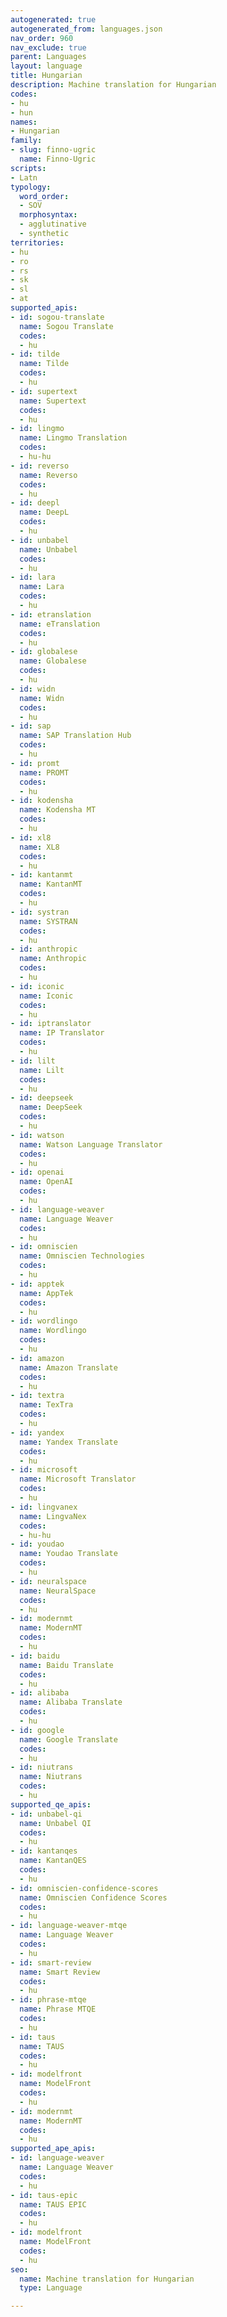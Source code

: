 ```yaml
---
autogenerated: true
autogenerated_from: languages.json
nav_order: 960
nav_exclude: true
parent: Languages
layout: language
title: Hungarian
description: Machine translation for Hungarian
codes:
- hu
- hun
names:
- Hungarian
family:
- slug: finno-ugric
  name: Finno-Ugric
scripts:
- Latn
typology:
  word_order:
  - SOV
  morphosyntax:
  - agglutinative
  - synthetic
territories:
- hu
- ro
- rs
- sk
- sl
- at
supported_apis:
- id: sogou-translate
  name: Sogou Translate
  codes:
  - hu
- id: tilde
  name: Tilde
  codes:
  - hu
- id: supertext
  name: Supertext
  codes:
  - hu
- id: lingmo
  name: Lingmo Translation
  codes:
  - hu-hu
- id: reverso
  name: Reverso
  codes:
  - hu
- id: deepl
  name: DeepL
  codes:
  - hu
- id: unbabel
  name: Unbabel
  codes:
  - hu
- id: lara
  name: Lara
  codes:
  - hu
- id: etranslation
  name: eTranslation
  codes:
  - hu
- id: globalese
  name: Globalese
  codes:
  - hu
- id: widn
  name: Widn
  codes:
  - hu
- id: sap
  name: SAP Translation Hub
  codes:
  - hu
- id: promt
  name: PROMT
  codes:
  - hu
- id: kodensha
  name: Kodensha MT
  codes:
  - hu
- id: xl8
  name: XL8
  codes:
  - hu
- id: kantanmt
  name: KantanMT
  codes:
  - hu
- id: systran
  name: SYSTRAN
  codes:
  - hu
- id: anthropic
  name: Anthropic
  codes:
  - hu
- id: iconic
  name: Iconic
  codes:
  - hu
- id: iptranslator
  name: IP Translator
  codes:
  - hu
- id: lilt
  name: Lilt
  codes:
  - hu
- id: deepseek
  name: DeepSeek
  codes:
  - hu
- id: watson
  name: Watson Language Translator
  codes:
  - hu
- id: openai
  name: OpenAI
  codes:
  - hu
- id: language-weaver
  name: Language Weaver
  codes:
  - hu
- id: omniscien
  name: Omniscien Technologies
  codes:
  - hu
- id: apptek
  name: AppTek
  codes:
  - hu
- id: wordlingo
  name: Wordlingo
  codes:
  - hu
- id: amazon
  name: Amazon Translate
  codes:
  - hu
- id: textra
  name: TexTra
  codes:
  - hu
- id: yandex
  name: Yandex Translate
  codes:
  - hu
- id: microsoft
  name: Microsoft Translator
  codes:
  - hu
- id: lingvanex
  name: LingvaNex
  codes:
  - hu-hu
- id: youdao
  name: Youdao Translate
  codes:
  - hu
- id: neuralspace
  name: NeuralSpace
  codes:
  - hu
- id: modernmt
  name: ModernMT
  codes:
  - hu
- id: baidu
  name: Baidu Translate
  codes:
  - hu
- id: alibaba
  name: Alibaba Translate
  codes:
  - hu
- id: google
  name: Google Translate
  codes:
  - hu
- id: niutrans
  name: Niutrans
  codes:
  - hu
supported_qe_apis:
- id: unbabel-qi
  name: Unbabel QI
  codes:
  - hu
- id: kantanqes
  name: KantanQES
  codes:
  - hu
- id: omniscien-confidence-scores
  name: Omniscien Confidence Scores
  codes:
  - hu
- id: language-weaver-mtqe
  name: Language Weaver
  codes:
  - hu
- id: smart-review
  name: Smart Review
  codes:
  - hu
- id: phrase-mtqe
  name: Phrase MTQE
  codes:
  - hu
- id: taus
  name: TAUS
  codes:
  - hu
- id: modelfront
  name: ModelFront
  codes:
  - hu
- id: modernmt
  name: ModernMT
  codes:
  - hu
supported_ape_apis:
- id: language-weaver
  name: Language Weaver
  codes:
  - hu
- id: taus-epic
  name: TAUS EPIC
  codes:
  - hu
- id: modelfront
  name: ModelFront
  codes:
  - hu
seo:
  name: Machine translation for Hungarian
  type: Language

---
```


